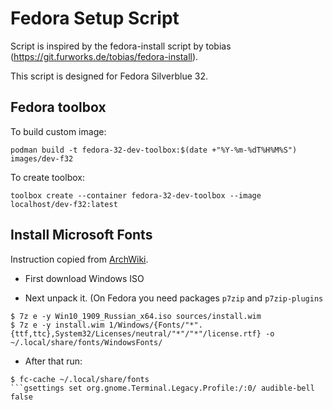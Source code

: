 # Fedora Setup Script

Script is inspired by the fedora-install script by tobias (https://git.furworks.de/tobias/fedora-install).

This script is designed for Fedora Silverblue 32.

## Fedora toolbox

To build custom image: 

```
podman build -t fedora-32-dev-toolbox:$(date +"%Y-%m-%dT%H%M%S") images/dev-f32
```

To create toolbox:

```
toolbox create --container fedora-32-dev-toolbox --image localhost/dev-f32:latest
```

## Install Microsoft Fonts

Instruction copied from [ArchWiki](https://wiki.archlinux.org/index.php/Microsoft_fonts).

* First download Windows ISO

* Next unpack it. (On Fedora you need packages `p7zip` and `p7zip-plugins`

```
$ 7z e -y Win10_1909_Russian_x64.iso sources/install.wim 
$ 7z e -y install.wim 1/Windows/{Fonts/"*".{ttf,ttc},System32/Licenses/neutral/"*"/"*"/license.rtf} -o ~/.local/share/fonts/WindowsFonts/
```

* After that run:

```
$ fc-cache ~/.local/share/fonts
```gsettings set org.gnome.Terminal.Legacy.Profile:/:0/ audible-bell false
